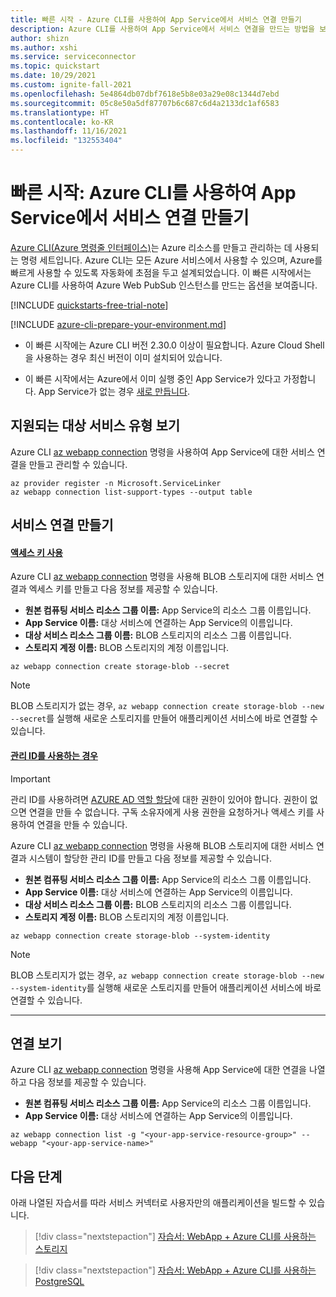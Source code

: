 ```yaml
---
title: 빠른 시작 - Azure CLI를 사용하여 App Service에서 서비스 연결 만들기
description: Azure CLI를 사용하여 App Service에서 서비스 연결을 만드는 방법을 보여 주는 빠른 시작
author: shizn
ms.author: xshi
ms.service: serviceconnector
ms.topic: quickstart
ms.date: 10/29/2021
ms.custom: ignite-fall-2021
ms.openlocfilehash: 5e4864db07dbf7618e5b8e03a29e08c1344d7ebd
ms.sourcegitcommit: 05c8e50a5df87707b6c687c6d4a2133dc1af6583
ms.translationtype: HT
ms.contentlocale: ko-KR
ms.lasthandoff: 11/16/2021
ms.locfileid: "132553404"
---
```

# <a name="quickstart-create-a-service-connection-in-app-service-with-the-azure-cli"></a>빠른 시작: Azure CLI를 사용하여 App Service에서 서비스 연결 만들기

[Azure CLI(Azure 명령줄 인터페이스)](/cli/azure)는 Azure 리소스를 만들고 관리하는 데 사용되는 명령 세트입니다. Azure CLI는 모든 Azure 서비스에서 사용할 수 있으며, Azure를 빠르게 사용할 수 있도록 자동화에 초점을 두고 설계되었습니다. 이 빠른 시작에서는 Azure CLI를 사용하여 Azure Web PubSub 인스턴스를 만드는 옵션을 보여줍니다.

[!INCLUDE [quickstarts-free-trial-note](../../includes/quickstarts-free-trial-note.md)]

[!INCLUDE [azure-cli-prepare-your-environment.md](../../includes/azure-cli-prepare-your-environment.md)]

- 이 빠른 시작에는 Azure CLI 버전 2.30.0 이상이 필요합니다. Azure Cloud Shell을 사용하는 경우 최신 버전이 이미 설치되어 있습니다.

- 이 빠른 시작에서는 Azure에서 이미 실행 중인 App Service가 있다고 가정합니다. App Service가 없는 경우 [새로 만듭니다](../app-service/quickstart-dotnetcore.md).

## <a name="view-supported-target-service-types"></a>지원되는 대상 서비스 유형 보기

Azure CLI [az webapp connection](/cli/azure/webapp/connection) 명령을 사용하여 App Service에 대한 서비스 연결을 만들고 관리할 수 있습니다. 

```azurecli-interactive
az provider register -n Microsoft.ServiceLinker
az webapp connection list-support-types --output table
```

## <a name="create-a-service-connection"></a>서비스 연결 만들기

#### <a name="using-access-key"></a>[액세스 키 사용](#tab/Using-access-key)

Azure CLI [az webapp connection](/cli/azure/webapp/connection) 명령을 사용해 BLOB 스토리지에 대한 서비스 연결과 엑세스 키를 만들고 다음 정보를 제공할 수 있습니다.

- **원본 컴퓨팅 서비스 리소스 그룹 이름:** App Service의 리소스 그룹 이름입니다.
- **App Service 이름:** 대상 서비스에 연결하는 App Service의 이름입니다.
- **대상 서비스 리소스 그룹 이름:** BLOB 스토리지의 리소스 그룹 이름입니다.
- **스토리지 계정 이름:** BLOB 스토리지의 계정 이름입니다.

```azurecli-interactive
az webapp connection create storage-blob --secret
```

> [!NOTE]
> BLOB 스토리지가 없는 경우, `az webapp connection create storage-blob --new --secret`를 실행해 새로운 스토리지를 만들어 애플리케이션 서비스에 바로 연결할 수 있습니다.

#### <a name="using-managed-identity"></a>[관리 ID를 사용하는 경우](#tab/Using-Managed-Identity)

> [!IMPORTANT]
> 관리 ID를 사용하려면 [AZURE AD 역할 할당](/azure/active-directory/managed-identities-azure-resources/howto-assign-access-portal)에 대한 권한이 있어야 합니다. 권한이 없으면 연결을 만들 수 없습니다. 구독 소유자에게 사용 권한을 요청하거나 액세스 키를 사용하여 연결을 만들 수 있습니다.

Azure CLI [az webapp connection](/cli/azure/webapp/connection) 명령을 사용해 BLOB 스토리지에 대한 서비스 연결과 시스템이 할당한 관리 ID를 만들고 다음 정보를 제공할 수 있습니다.

- **원본 컴퓨팅 서비스 리소스 그룹 이름:** App Service의 리소스 그룹 이름입니다.
- **App Service 이름:** 대상 서비스에 연결하는 App Service의 이름입니다.
- **대상 서비스 리소스 그룹 이름:** BLOB 스토리지의 리소스 그룹 이름입니다.
- **스토리지 계정 이름:** BLOB 스토리지의 계정 이름입니다.

```azurecli-interactive
az webapp connection create storage-blob --system-identity
```

> [!NOTE]
> BLOB 스토리지가 없는 경우, `az webapp connection create storage-blob --new --system-identity`를 실행해 새로운 스토리지를 만들어 애플리케이션 서비스에 바로 연결할 수 있습니다.

---

## <a name="view-connections"></a>연결 보기

Azure CLI [az webapp connection](/cli/azure/webapp/connection) 명령을 사용해 App Service에 대한 연결을 나열하고 다음 정보를 제공할 수 있습니다.

- **원본 컴퓨팅 서비스 리소스 그룹 이름:** App Service의 리소스 그룹 이름입니다.
- **App Service 이름:** 대상 서비스에 연결하는 App Service의 이름입니다.

```azurecli-interactive
az webapp connection list -g "<your-app-service-resource-group>" --webapp "<your-app-service-name>"
```

## <a name="next-steps"></a>다음 단계

아래 나열된 자습서를 따라 서비스 커넥터로 사용자만의 애플리케이션을 빌드할 수 있습니다.

> [!div class="nextstepaction"]
> [자습서: WebApp + Azure CLI를 사용하는 스토리지](./tutorial-csharp-webapp-storage-cli.md)

> [!div class="nextstepaction"]
> [자습서: WebApp + Azure CLI를 사용하는 PostgreSQL](./tutorial-django-webapp-postgres-cli.md)
